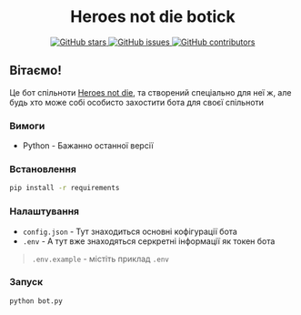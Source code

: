 <div align="center">
  <h1>
        Heroes not die botick
  </h1>
  <p align="center">
    <a href="https://github.com/Kredickoa/disco-bot/stargazers">
      <img src="https://img.shields.io/github/stars/Kredickoa/disco-bot?colorA=363a4f&colorB=b7bdf8&style=for-the-badge" alt="GitHub stars"/>
    </a>
    <a href="https://github.com/Kredickoa/disco-bot/issues">
      <img src="https://img.shields.io/github/issues/Kredickoa/disco-bot?colorA=363a4f&colorB=f5a97f&style=for-the-badge" alt="GitHub issues"/>
    </a>
    <a href="https://github.com/Kredickoa/disco-bot/contributors">
      <img src="https://img.shields.io/github/contributors/Kredickoa/disco-bot?colorA=363a4f&colorB=a6da95&style=for-the-badge" alt="GitHub contributors"/>
    </a>
  </p>
</div>

## Вітаємо!
Це бот спільноти [Heroes not die](https://discord.gg/zAJ7ga5C), та створений спеціально для неї ж, але будь хто може собі особисто захостити бота для своєї спільноти 

### Вимоги
- Python - Бажанно останної версії

### Встановлення
```bash
pip install -r requirements
```

### Налаштування
- `config.json` - Тут знаходиться основні кофігурації бота
- `.env` - А тут вже знаходяться серкретні інформації як токен бота 
> `.env.example` - містіть приклад `.env`

### Запуск 
```bash
python bot.py
```